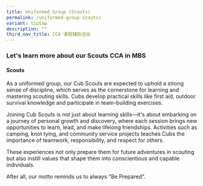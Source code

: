 ```yaml
---
title: Uniformed Group (Scouts)
permalink: /uniformed-group-scouts/
variant: tiptap
description: ""
third_nav_title: CCA 课程辅助活动
---
```

<h3>Let's learn more about our Scouts CCA in MBS</h3>
<p></p>
<h4><strong>Scouts</strong></h4>
<p>As a uniformed group, our Cub Scouts are expected to uphold a strong sense
of discipline, which serves as the cornerstone for learning and mastering
scouting skills. Cubs develop practical skills like first aid, outdoor
survival knowledge and participate in team-building exercises.</p>
<p>Joining Cub Scouts is not just about learning skills—it's about embarking
on a journey of personal growth and discovery, where each session brings
new opportunities to learn, lead, and make lifelong friendships. Activities
such as camping, knot tying, and community service projects teaches Cubs
the importance of teamwork, responsibility, and respect for others.</p>
<p>These experiences not only prepare them for future adventures in scouting
but also instill values that shape them into conscientious and capable
individuals.</p>
<p>After all, our motto reminds us to always "Be Prepared".</p>